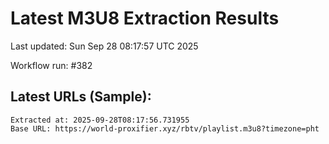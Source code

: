 # Latest M3U8 Extraction Results

Last updated: Sun Sep 28 08:17:57 UTC 2025

Workflow run: #382

## Latest URLs (Sample):
```
Extracted at: 2025-09-28T08:17:56.731955
Base URL: https://world-proxifier.xyz/rbtv/playlist.m3u8?timezone=pht

```
